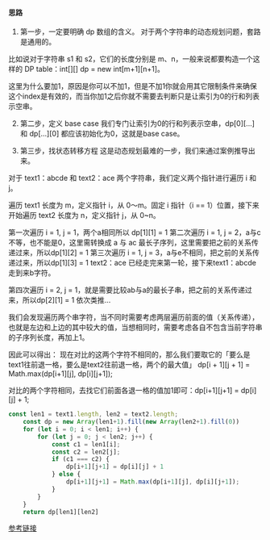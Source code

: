 #### 思路
1. 第一步，一定要明确 dp 数组的含义。
对于两个字符串的动态规划问题，套路是通用的。

比如说对于字符串 s1 和 s2，它们的长度分别是 m、n，一般来说都要构造一个这样的 DP table：int[][] dp = new int[m+1][n+1]。

这里为什么要加1，原因是你可以不加1，但是不加1你就会用其它限制条件来确保这个index是有效的，而当你加1之后你就不需要去判断只是让索引为0的行和列表示空串。

2. 第二步，定义 base case
我们专门让索引为0的行和列表示空串，dp[0][...] 和 dp[...][0] 都应该初始化为0，这就是base case。

3. 第三步，找状态转移方程
这是动态规划最难的一步，我们来通过案例推导出来。

对于 text1：abcde 和 text2：ace 两个字符串，我们定义两个指针进行遍历 i 和 j。

遍历 text1 长度为 m，定义指针 i，从 0～m。固定 i 指针（i == 1）位置，接下来开始遍历 text2 长度为 n，定义指针 j，从 0~n。



第一次遍历 i = 1, j = 1，两个a相同所以 dp[1][1] = 1
第二次遍历 i = 1, j = 2，a与c不等，也不能是0，这里需转换成 a 与 ac 最长子序列，这里需要把之前的关系传递过来，所以dp[1][2] = 1
第三次遍历 i = 1, j = 3，a与e不相同，把之前的关系传递过来，所以dp[1][3] = 1
text2：ace 已经走完来第一轮，接下来text1：abcde 走到来b字符。

第四次遍历 i = 2, j = 1，就是需要比较ab与a的最长子串，把之前的关系传递过来，所以dp[2][1] = 1
依次类推...

我们会发现遍历两个串字符，当不同时需要考虑两层遍历前面的值（关系传递），也就是左边和上边的其中较大的值，当想相同时，需要考虑各自不包含当前字符串的子序列长度，再加上1。

因此可以得出：
现在对比的这两个字符不相同的，那么我们要取它的「要么是text1往前退一格，要么是text2往前退一格，两个的最大值」
dp[i + 1][j + 1] = Math.max(dp[i+1][j], dp[i][j+1]);

对比的两个字符相同，去找它们前面各退一格的值加1即可：dp[i+1][j+1] = dp[i][j] + 1;

```javascript
const len1 = text1.length, len2 = text2.length;
    const dp = new Array(len1+1).fill(new Array(len2+1).fill(0))
    for (let i = 0; i < len1; i++) { 
        for (let j = 0; j < len2; j++) {
            const c1 = len1[i];
            const c2 = len2[j];
            if (c1 === c2) {
                dp[i+1][j+1] = dp[i][j] + 1
            } else { 
                dp[i+1][j+1] = Math.max(dp[i+1][j], dp[i][j+1]);
            }
        }
    }
    return dp[len1][len2]
```
[参考链接](https://leetcode-cn.com/problems/longest-common-subsequence/solution/dong-tai-gui-hua-tu-wen-jie-xi-by-yijiaoqian/)